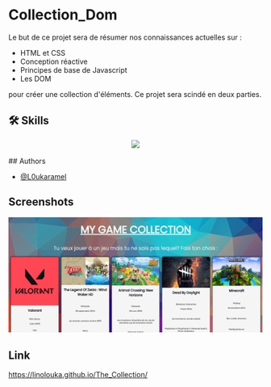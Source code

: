 
# Collection_Dom

Le but de ce projet sera de résumer nos connaissances actuelles sur :

- HTML et CSS
- Conception réactive
- Principes de base de Javascript
- Les DOM

pour créer une collection d'éléments. Ce projet sera scindé en deux parties.

## 🛠 Skills
<p align="center">
  <a href="https://skillicons.dev">
    <img src="https://skillicons.dev/icons?i=js,html,css" />
  </a>
</p>
## Authors

- [@L0ukaramel](https://github.com/LinoLouka)


## Screenshots

![My image](https://github.com/LinoLouka/The_Collection/blob/main/asset/Capture.png)


## Link

https://linolouka.github.io/The_Collection/